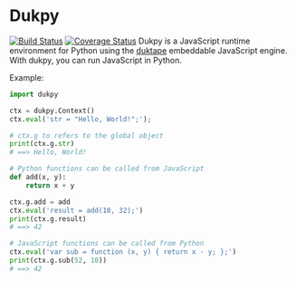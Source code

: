 # Dukpy

[![Build Status](https://travis-ci.org/kovidgoyal/dukpy.svg?branch=master)](https://travis-ci.org/kovidgoyal/dukpy) [![Coverage Status](https://coveralls.io/repos/kovidgoyal/dukpy/badge.svg?branch=master&service=github)](https://coveralls.io/github/kovidgoyal/dukpy?branch=master)
Dukpy is a JavaScript runtime environment for Python using the
[duktape](http://duktape.org/) embeddable JavaScript engine. With
dukpy, you can run JavaScript in Python.

Example:
```python
import dukpy

ctx = dukpy.Context()
ctx.eval('str = "Hello, World!";');

# ctx.g to refers to the global object
print(ctx.g.str)
# ==> Hello, World!

# Python functions can be called from JavaScript
def add(x, y):
    return x + y

ctx.g.add = add
ctx.eval('result = add(10, 32);')
print(ctx.g.result)
# ==> 42

# JavaScript functions can be called from Python
ctx.eval('var sub = function (x, y) { return x - y; };')
print(ctx.g.sub(52, 10))
# ==> 42
```
